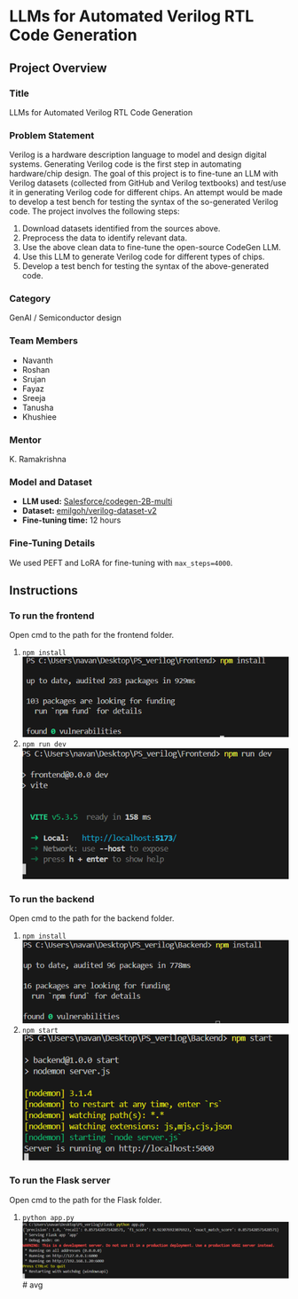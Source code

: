 # LLMs for Automated Verilog RTL Code Generation

## Project Overview

### Title
LLMs for Automated Verilog RTL Code Generation

### Problem Statement
Verilog is a hardware description language to model and design digital systems. Generating Verilog code is the first step in automating hardware/chip design. The goal of this project is to fine-tune an LLM with Verilog datasets (collected from GitHub and Verilog textbooks) and test/use it in generating Verilog code for different chips. An attempt would be made to develop a test bench for testing the syntax of the so-generated Verilog code. The project involves the following steps:
1. Download datasets identified from the sources above.
2. Preprocess the data to identify relevant data.
3. Use the above clean data to fine-tune the open-source CodeGen LLM.
4. Use this LLM to generate Verilog code for different types of chips.
5. Develop a test bench for testing the syntax of the above-generated code.

### Category
GenAI / Semiconductor design

### Team Members
- Navanth
- Roshan
- Srujan
- Fayaz
- Sreeja
- Tanusha
- Khushiee

### Mentor
K. Ramakrishna

### Model and Dataset
- **LLM used:** [Salesforce/codegen-2B-multi](https://huggingface.co/Salesforce/codegen-2B-multi)
- **Dataset:** [emilgoh/verilog-dataset-v2](https://huggingface.co/datasets/emilgoh/verilog-dataset-v2)
- **Fine-tuning time:** 12 hours

### Fine-Tuning Details
We used PEFT and LoRA for fine-tuning with `max_steps=4000`.

## Instructions

### To run the frontend
Open cmd to the path for the frontend folder.
1. `npm install`
   ![alt text](f1.png)
2. `npm run dev`
   ![alt text](f2.png)

### To run the backend
Open cmd to the path for the backend folder.
1. `npm install`
   ![alt text](b1.png)
2. `npm start`
   ![alt text](b2.png)

### To run the Flask server
Open cmd to the path for the Flask folder.
1. `python app.py`
   ![alt text](flask.png)
#   a v g 
 
 